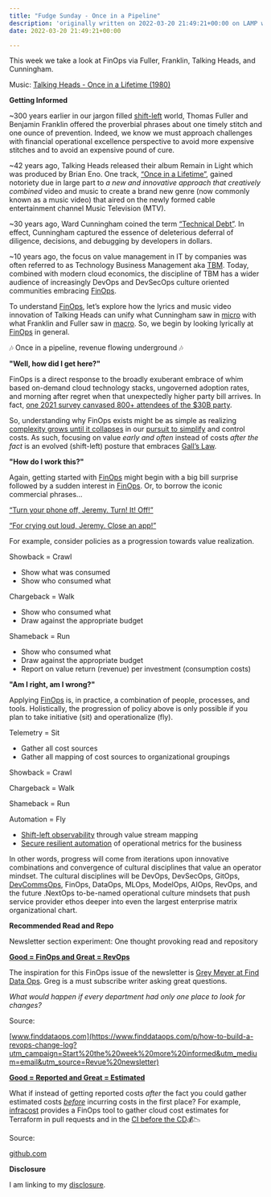 ```yaml
---
title: "Fudge Sunday - Once in a Pipeline"
description: 'originally written on 2022-03-20 21:49:21+00:00 on LAMP with vi, WordPress, Jekyll, Gatsby Cloud, Netlify, Revue, Substack, or Buttondown'
date: 2022-03-20 21:49:21+00:00

---
```


This week we take a look at FinOps via Fuller, Franklin, Talking Heads, and Cunningham.


Music: [Talking Heads - Once in a Lifetime (1980)](https://www.youtube.com/watch?v=5IsSpAOD6K8)

 **Getting Informed**

~300 years earlier in our jargon filled [shift-left](https://en.wikipedia.org/wiki/Shift-left_testing?utm_campaign=Start%20the%20week%20more%20informed&utm_medium=email&utm_source=Revue%20newsletter) world, Thomas Fuller and Benjamin Franklin offered the proverbial phrases about one timely stitch and one ounce of prevention. Indeed, we know we must approach challenges with financial operational excellence perspective to avoid more expensive stitches and to avoid an expensive pound of cure.

~42 years ago, Talking Heads released their album Remain in Light which was produced by Brian Eno. One track, [“Once in a Lifetime”](https://www.youtube.com/watch?utm_campaign=Start%20the%20week%20more%20informed&utm_medium=email&utm_source=Revue%20newsletter&v=5IsSpAOD6K8), gained notoriety due in large part to *a new and innovative approach that creatively combined* video and music to create a brand new genre (now commonly known as a music video) that aired on the newly formed cable entertainment channel Music Television (MTV).

~30 years ago, Ward Cunningham coined the term [“Technical Debt”](https://wiki.c2.com/?TechnicalDebt&utm_campaign=Start%20the%20week%20more%20informed&utm_medium=email&utm_source=Revue%20newsletter). In effect, Cunningham captured the essence of deleterious deferral of diligence, decisions, and debugging by developers in dollars.

~10 years ago, the focus on value management in IT by companies was often referred to as Technology Business Management aka [TBM](https://www.tbmcouncil.org/learn-tbm/what-is-tbm/?utm_campaign=Start%20the%20week%20more%20informed&utm_medium=email&utm_source=Revue%20newsletter). Today, combined with modern cloud economics, the discipline of TBM has a wider audience of increasingly DevOps and DevSecOps culture oriented communities embracing [FinOps](https://www.finops.org?utm_campaign=Start%20the%20week%20more%20informed&utm_medium=email&utm_source=Revue%20newsletter).

To understand [FinOps](https://www.finops.org?utm_campaign=Start%20the%20week%20more%20informed&utm_medium=email&utm_source=Revue%20newsletter), let’s explore how the lyrics and music video innovation of Talking Heads can unify what Cunningham saw in [micro](https://devopedia.org/shift-left?utm_campaign=Start%20the%20week%20more%20informed&utm_medium=email&utm_source=Revue%20newsletter) with what Franklin and Fuller saw in [macro](https://www.finops.org/introduction/what-is-finops/?utm_campaign=Start%20the%20week%20more%20informed&utm_medium=email&utm_source=Revue%20newsletter). So, we begin by looking lyrically at [FinOps](https://www.finops.org?utm_campaign=Start%20the%20week%20more%20informed&utm_medium=email&utm_source=Revue%20newsletter) in general.

🎶 Once in a pipeline, revenue flowing underground 🎶

 **"Well, how did I get here?"**

FinOps is a direct response to the broadly exuberant embrace of whim based on-demand cloud technology stacks, ungoverned adoption rates, and morning after regret when that unexpectedly higher party bill arrives. In fact, [one 2021 survey canvased 800+ attendees of the $30B party](https://data.finops.org?utm_campaign=Start%20the%20week%20more%20informed&utm_medium=email&utm_source=Revue%20newsletter).

So, understanding why FinOps exists might be as simple as realizing [complexity grows until it collapses](https://www.michaelnygard.com/blog/2020/09/complexity-collapse/?utm_campaign=Start%20the%20week%20more%20informed&utm_medium=email&utm_source=Revue%20newsletter) in our [pursuit to simplify](https://www.ufried.com/blog/simplify_intro/?utm_campaign=Start%20the%20week%20more%20informed&utm_medium=email&utm_source=Revue%20newsletter) and control costs. As such, focusing on value *early and often* instead of costs *after the fact* is an evolved (shift-left) posture that embraces [Gall’s Law](https://matt-rickard.com/galls-law/?utm_campaign=Start%20the%20week%20more%20informed&utm_medium=email&utm_source=Revue%20newsletter).

 **"How do I work this?"**

Again, getting started with [FinOps](https://www.finops.org?utm_campaign=Start%20the%20week%20more%20informed&utm_medium=email&utm_source=Revue%20newsletter) might begin with a big bill surprise followed by a sudden interest in [FinOps](https://www.finops.org?utm_campaign=Start%20the%20week%20more%20informed&utm_medium=email&utm_source=Revue%20newsletter). Or, to borrow the iconic commercial phrases…

[“Turn your phone off, Jeremy. Turn! It! Off!”](https://www.youtube.com/watch?utm_campaign=Start%20the%20week%20more%20informed&utm_medium=email&utm_source=Revue%20newsletter&v=5CPKlidk9uQ)

[“For crying out loud, Jeremy. Close an app!”](https://www.youtube.com/watch?utm_campaign=Start%20the%20week%20more%20informed&utm_medium=email&utm_source=Revue%20newsletter&v=5CPKlidk9uQ)

For example, consider policies as a progression towards value realization.

Showback = Crawl

* Show what was consumed
* Show who consumed what

Chargeback = Walk

* Show who consumed what
* Draw against the appropriate budget

Shameback = Run

* Show who consumed what
* Draw against the appropriate budget
* Report on value return (revenue) per investment (consumption costs)

 **"Am I right, am I wrong?"**

Applying [FinOps](https://www.finops.org?utm_campaign=Start%20the%20week%20more%20informed&utm_medium=email&utm_source=Revue%20newsletter) is, in practice, a combination of people, processes, and tools. Holistically, the progression of policy above is only possible if you plan to take initiative (sit) and operationalize (fly).

Telemetry = Sit

* Gather all cost sources
* Gather all mapping of cost sources to organizational groupings

Showback = Crawl

Chargeback = Walk

Shameback = Run

Automation = Fly

* [Shift-left observability](https://devopedia.org/shift-left?utm_campaign=Start%20the%20week%20more%20informed&utm_medium=email&utm_source=Revue%20newsletter) through value stream mapping
* [Secure resilient automation](https://www.redhat.com/en/topics/devops/what-is-devsecops?utm_campaign=Start%20the%20week%20more%20informed&utm_medium=email&utm_source=Revue%20newsletter) of operational metrics for the business

In other words, progress will come from iterations upon innovative combinations and convergence of cultural disciplines that value an operator mindset. The cultural disciplines will be DevOps, DevSecOps, GitOps, [DevCommsOps](https://sunday.fudge.org/issues/fudge-sunday-cloud-in-public-devcommsops-805563?utm_campaign=Start%20the%20week%20more%20informed&utm_medium=email&utm_source=Revue%20newsletter), FinOps, DataOps, MLOps, ModelOps, AIOps, RevOps, and the future .NextOps to-be-named operational culture mindsets that push service provider ethos deeper into even the largest enterprise matrix organizational chart.

 **Recommended Read and Repo**

Newsletter section experiment: One thought provoking read and repository

**[Good = FinOps and Great = RevOps](https://www.finddataops.com/p/how-to-build-a-revops-change-log?utm_campaign=Start%20the%20week%20more%20informed&utm_medium=email&utm_source=Revue%20newsletter)**

The inspiration for this FinOps issue of the newsletter is [Grey Meyer at Find Data Ops](https://www.finddataops.com/p/how-to-build-a-revops-change-log?utm_campaign=Start%20the%20week%20more%20informed&utm_medium=email&utm_source=Revue%20newsletter). Greg is a must subscribe writer asking great questions.

*What would happen if every department had only one place to look for changes?*

Source:

[www.finddataops.com](https://www.finddataops.com/p/how-to-build-a-revops-change-log?utm_campaign=Start%20the%20week%20more%20informed&utm_medium=email&utm_source=Revue%20newsletter)

**[Good = Reported and Great = Estimated](https://github.com/infracost/infracost?utm_campaign=Start%20the%20week%20more%20informed&utm_medium=email&utm_source=Revue%20newsletter)**

What if instead of getting reported costs *after* the fact you could gather estimated costs *[before](https://twitter.com/search?f=live&q=%22https%3A%2F%2Fgithub.com%2Finfracost%2Finfracost%22%20min_faves%3A10&src=typed_query&utm_campaign=Start%20the%20week%20more%20informed&utm_medium=email&utm_source=Revue%20newsletter)* incurring costs in the first place? For example, [infracost](https://github.com/infracost/infracost?utm_campaign=Start%20the%20week%20more%20informed&utm_medium=email&utm_source=Revue%20newsletter) provides a FinOps tool to gather cloud cost estimates for Terraform in pull requests and in the [CI before the CD](https://www.infracost.io/blog/native-cost-policies/?utm_campaign=Start%20the%20week%20more%20informed&utm_medium=email&utm_source=Revue%20newsletter)💰📉

Source:

[github.com](https://github.com/infracost/infracost?utm_campaign=Start%20the%20week%20more%20informed&utm_medium=email&utm_source=Revue%20newsletter)

 **Disclosure**

I am linking to my [disclosure](https://jaycuthrell.com/disclosure/?utm_campaign=sunday.fudge.org&utm_medium=email&utm_source=Revue%20newsletter).

